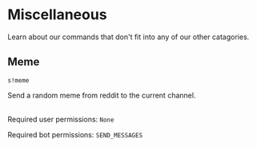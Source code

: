 # Miscellaneous

Learn about our commands that don't fit into any of our other catagories.

## Meme

``s!meme``

Send a random meme from reddit to the current channel.
<br/><br/>

Required user permissions: ``None``

Required bot permissions: ``SEND_MESSAGES``
